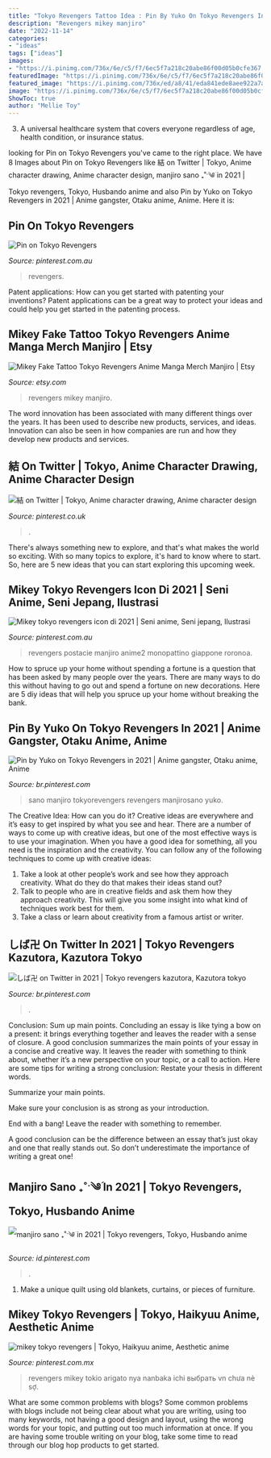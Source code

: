 ```yaml
---
title: "Tokyo Revengers Tattoo Idea : Pin By Yuko On Tokyo Revengers In 2021"
description: "Revengers mikey manjiro"
date: "2022-11-14"
categories:
- "ideas"
tags: ["ideas"]
images:
- "https://i.pinimg.com/736x/6e/c5/f7/6ec5f7a218c20abe86f00d05b0cfe367.jpg"
featuredImage: "https://i.pinimg.com/736x/6e/c5/f7/6ec5f7a218c20abe86f00d05b0cfe367.jpg"
featured_image: "https://i.pinimg.com/736x/ed/a8/41/eda841ede8aee922a7a4b6d4838a8875.jpg"
image: "https://i.pinimg.com/736x/6e/c5/f7/6ec5f7a218c20abe86f00d05b0cfe367.jpg"
ShowToc: true
author: "Mellie Toy"
---
```



3. A universal healthcare system that covers everyone regardless of age, health condition, or insurance status.

	

		
looking for Pin on Tokyo Revengers you've came to the right place. We have 8 Images about Pin on Tokyo Revengers like 結 on Twitter | Tokyo, Anime character drawing, Anime character design, manjiro sano ₊˚ˑ༄ؘ in 2021 | Tokyo revengers, Tokyo, Husbando anime and also Pin by Yuko on Tokyo Revengers in 2021 | Anime gangster, Otaku anime, Anime. Here it is:
		
    
## Pin On Tokyo Revengers

<img loading=lazy src="https://i.pinimg.com/736x/4e/3d/1e/4e3d1e9e8775a0df4b001a0a3848900b.jpg" onerror="this.onerror=null;this.src='https://tse3.mm.bing.net/th?id=OIP.1vNNBXGWpLhtkqT_yyjB_wHaHa&amp;pid=15.1';" alt="Pin on Tokyo Revengers">

_Source: pinterest.com.au_

>revengers. 

	

Patent applications: How can you get started with patenting your inventions?
Patent applications can be a great way to protect your ideas and could help you get started in the patenting process.

    
## Mikey Fake Tattoo Tokyo Revengers Anime Manga Merch Manjiro | Etsy

<img loading=lazy src="https://i.etsystatic.com/28501464/r/il/8019bd/3315812809/il_fullxfull.3315812809_dhvd.jpg" onerror="this.onerror=null;this.src='https://tse3.mm.bing.net/th?id=OIP.ZHovbbattcJ0dxh6OAsesQHaLH&amp;pid=15.1';" alt="Mikey Fake Tattoo Tokyo Revengers Anime Manga Merch Manjiro | Etsy">

_Source: etsy.com_

>revengers mikey manjiro. 

	

The word innovation has been associated with many different things over the years. It has been used to describe new products, services, and ideas. Innovation can also be seen in how companies are run and how they develop new products and services.

    
## 結 On Twitter | Tokyo, Anime Character Drawing, Anime Character Design

<img loading=lazy src="https://i.pinimg.com/736x/4a/9e/56/4a9e56f37ac2aab93300529d8a051364.jpg" onerror="this.onerror=null;this.src='https://tse4.mm.bing.net/th?id=OIP.3anGOoY38uzGIoqVVJJQugHaKd&amp;pid=15.1';" alt="結 on Twitter | Tokyo, Anime character drawing, Anime character design">

_Source: pinterest.co.uk_

>. 

	

There's always something new to explore, and that's what makes the world so exciting. With so many topics to explore, it's hard to know where to start.  So, here are 5 new ideas that you can start exploring this upcoming week.

    
## Mikey Tokyo Revengers Icon Di 2021 | Seni Anime, Seni Jepang, Ilustrasi

<img loading=lazy src="https://i.pinimg.com/736x/72/73/75/727375b5c41bfcf02c5cdc8bf03ff268.jpg" onerror="this.onerror=null;this.src='https://tse2.mm.bing.net/th?id=OIP.DqlMxgpaWvoK1_QtrMk6qAHaHa&amp;pid=15.1';" alt="Mikey tokyo revengers icon di 2021 | Seni anime, Seni jepang, Ilustrasi">

_Source: pinterest.com.au_

>revengers postacie manjiro anime2 monopattino giappone roronoa. 

	

How to spruce up your home without spending a fortune is a question that has been asked by many people over the years. There are many ways to do this without having to go out and spend a fortune on new decorations. Here are 5 diy ideas that will help you spruce up your home without breaking the bank.

    
## Pin By Yuko On Tokyo Revengers In 2021 | Anime Gangster, Otaku Anime, Anime

<img loading=lazy src="https://i.pinimg.com/736x/9a/32/3a/9a323abf1535454eec361fc8caef0f30.jpg" onerror="this.onerror=null;this.src='https://tse4.mm.bing.net/th?id=OIP.NPmyxIdrHcQoJqtzaE8D2gHaHa&amp;pid=15.1';" alt="Pin by Yuko on Tokyo Revengers in 2021 | Anime gangster, Otaku anime, Anime">

_Source: br.pinterest.com_

>sano manjiro tokyorevengers revengers manjirosano yuko. 

	

The Creative Idea: How can you do it?
Creative ideas are everywhere and it’s easy to get inspired by what you see and hear. There are a number of ways to come up with creative ideas, but one of the most effective ways is to use your imagination. When you have a good idea for something, all you need is the inspiration and the creativity. You can follow any of the following techniques to come up with creative ideas:
1. Take a look at other people’s work and see how they approach creativity. What do they do that makes their ideas stand out?
2. Talk to people who are in creative fields and ask them how they approach creativity. This will give you some insight into what kind of techniques work best for them.
3. Take a class or learn about creativity from a famous artist or writer.

    
## しば卍 On Twitter In 2021 | Tokyo Revengers Kazutora, Kazutora Tokyo

<img loading=lazy src="https://i.pinimg.com/736x/ed/a8/41/eda841ede8aee922a7a4b6d4838a8875.jpg" onerror="this.onerror=null;this.src='https://tse4.mm.bing.net/th?id=OIP.s9IqFnzZ7JM8DKyvA_INgwHaKr&amp;pid=15.1';" alt="しば卍 on Twitter in 2021 | Tokyo revengers kazutora, Kazutora tokyo">

_Source: br.pinterest.com_

>. 

	

Conclusion: Sum up main points.
Concluding an essay is like tying a bow on a present: it brings everything together and leaves the reader with a sense of closure. A good conclusion summarizes the main points of your essay in a concise and creative way. It leaves the reader with something to think about, whether it’s a new perspective on your topic, or a call to action. Here are some tips for writing a strong conclusion:
 Restate your thesis in different words.

Summarize your main points.

Make sure your conclusion is as strong as your introduction.

End with a bang! Leave the reader with something to remember.

A good conclusion can be the difference between an essay that’s just okay and one that really stands out. So don’t underestimate the importance of writing a great one!

    
## Manjiro Sano ₊˚ˑ༄ؘ In 2021 | Tokyo Revengers, Tokyo, Husbando Anime

<img loading=lazy src="https://i.pinimg.com/736x/6e/c5/f7/6ec5f7a218c20abe86f00d05b0cfe367.jpg" onerror="this.onerror=null;this.src='https://tse1.mm.bing.net/th?id=OIP._AwoexpJ6xbGDUy5DeeLzQHaHY&amp;pid=15.1';" alt="manjiro sano ₊˚ˑ༄ؘ in 2021 | Tokyo revengers, Tokyo, Husbando anime">

_Source: id.pinterest.com_

>. 

	

1. Make a unique quilt using old blankets, curtains, or pieces of furniture.

    
## Mikey Tokyo Revengers | Tokyo, Haikyuu Anime, Aesthetic Anime

<img loading=lazy src="https://i.pinimg.com/736x/1b/c7/ed/1bc7ed52e36424336f2735f6243ee1d4.jpg" onerror="this.onerror=null;this.src='https://tse3.mm.bing.net/th?id=OIP.MeQR-V8t0_jEqhq_2o9JuwHaIb&amp;pid=15.1';" alt="mikey tokyo revengers | Tokyo, Haikyuu anime, Aesthetic anime">

_Source: pinterest.com.mx_

>revengers mikey tokio arigato nya nanbaka ichi выбрать vn chưa nè sợ. 

	

What are some common problems with blogs?
Some common problems with blogs include not being clear about what you are writing, using too many keywords, not having a good design and layout, using the wrong words for your topic, and putting out too much information at once. If you are having some trouble writing on your blog, take some time to read through our blog hop products to get started.


